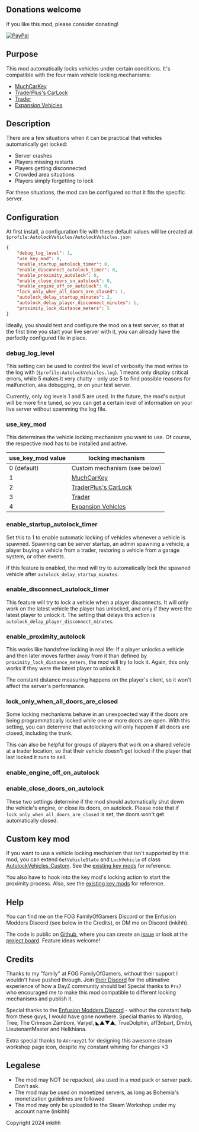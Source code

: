 ## Donations welcome

If you like this mod, please consider donating!

[![PayPal](https://upload.wikimedia.org/wikipedia/commons/thumb/b/b5/PayPal.svg/160px-PayPal.svg.png)](https://paypal.me/ingmarheinrich)

## Purpose

This mod automatically locks vehicles under certain conditions. It's compatible with the four main vehicle locking mechanisms:

- [MuchCarKey](https://steamcommunity.com/sharedfiles/filedetails/?id=2049002856)
- [TraderPlus's CarLock](https://steamcommunity.com/sharedfiles/filedetails/?id=2458896948)
- [Trader](https://steamcommunity.com/sharedfiles/filedetails/?id=1590841260)
- [Expansion Vehicles](https://steamcommunity.com/sharedfiles/filedetails/?id=2291785437)

## Description

There are a few situations when it can be practical that vehicles automatically get locked:

- Server crashes
- Players missing restarts
- Players getting disconnected
- Crowded area situations
- Players simply forgetting to lock

For these situations, the mod can be configured so that it fits the specific server.

## Configuration

At first install, a configuration file with these default values will be created at `$profile:AutolockVehicles/AutolockVehicles.json`

```json
{
    "debug_log_level": 1,
    "use_key_mod": 0,
    "enable_startup_autolock_timer": 0,
    "enable_disconnect_autolock_timer": 0,
    "enable_proximity_autolock": 0,
    "enable_close_doors_on_autolock": 0,
    "enable_engine_off_on_autolock": 0,
    "lock_only_when_all_doors_are_closed": 1,
    "autolock_delay_startup_minutes": 2,
    "autolock_delay_player_disconnect_minutes": 1,
    "proximity_lock_distance_meters": 5
}
```

Ideally, you should test and configure the mod on a test server, so that at the first time you start your live server with it, you can already have the perfectly configured file in place.

### debug_log_level
This setting can be used to control the level of verbosity the mod writes to the log with (`$profile:AutolockVehicles.log`). 1 means only display critical errors, while 5 makes it very chatty - only use 5 to find possible reasons for malfunction, aka debugging, or on your test server.

Currently, only log levels 1 and 5 are used. In the future, the mod's output will be more fine tuned, so you can get a certain level of information on your live server without spamming the log file.

### use_key_mod
This determines the vehicle locking mechanism you want to use. Of course, the respective mod has to be installed and active.

| use_key_mod value | locking mechanism |
| --- | --- |
| 0 (default) | Custom mechanism (see below) |
| 1 | [MuchCarKey](https://steamcommunity.com/sharedfiles/filedetails/?id=2049002856) |
| 2 | [TraderPlus's CarLock](https://steamcommunity.com/sharedfiles/filedetails/?id=2458896948) |
| 3 | [Trader](https://steamcommunity.com/sharedfiles/filedetails/?id=1590841260) |
| 4 | [Expansion Vehicles](https://steamcommunity.com/sharedfiles/filedetails/?id=2291785437) |

### enable_startup_autolock_timer
Set this to 1 to enable automatic locking of vehicles whenever a vehicle is spawned. Spawning can be server startup, an admin spawning a vehicle, a player buying a vehicle from a trader, restoring a vehicle from a garage system, or other events.

If this feature is enabled, the mod will try to automatically lock the spawned vehicle after `autolock_delay_startup_minutes`.

### enable_disconnect_autolock_timer
This feature will try to lock a vehicle when a player disconnects. It will only work on the latest vehicle the player has unlocked, and only if they were the latest player to unlock it. The setting that delays this action is `autolock_delay_player_disconnect_minutes`.

### enable_proximity_autolock
This works like handsfree locking in real life: If a player unlocks a vehicle and then later moves farther away from it than defined by `proximity_lock_distance_meters`, the mod will try to lock it. Again, this only works if they were the latest player to unlock it.

The constant distance measuring happens on the player's client, so it won't affect the server's performance.

### lock_only_when_all_doors_are_closed
Some locking mechanisms behave in an unexpoected way if the doors are being programmatically locked while one or more doors are open. With this setting, you can determine that autolocking will only happen if all doors are closed, including the trunk.

This can also be helpful for groups of players that work on a shared vehicle at a trader location, so that their vehicle doesn't get locked if the player that last locked it runs to sell.

### enable_engine_off_on_autolock
### enable_close_doors_on_autolock
These two settings determine if the mod should automatically shut down the vehicle's engine, or close its doors, on autolock. Please note that if `lock_only_when_all_doors_are_closed` is set, the doors won't get automatically closed.

## Custom key mod
If you want to use a vehicle locking mechanism that isn't supported by this mod, you can extend `GetVehicleState` and `LockVehicle` of class [AutolockVehicles_Custom](https://github.com/inkihh/DZAutolockVehicles/blob/main/scripts/4_World/classes/KeyMods/KeyModCustom.c). See the [existing key mods](https://github.com/inkihh/DZAutolockVehicles/tree/main/scripts/4_World/classes/KeyMods/Mods) for reference.

You also have to hook into the key mod's locking action to start the proximity process. Also, see the [existing key mods](https://github.com/inkihh/DZAutolockVehicles/tree/main/scripts/4_World/classes/KeyMods/Mods) for reference.

## Help
You can find me on the FOG FamilyOfGamers Discord or the Enfusion Modders Discord (see below in the Credits), or DM me on Discord (inkihh).

The code is public on [Github](https://github.com/inkihh/DZAutolockVehicles), where you can create an [issue](https://github.com/inkihh/DZAutolockVehicles/issues) or look at the [project board](https://github.com/users/inkihh/projects/2). Feature ideas welcome!

## Credits
Thanks to my "family" at FOG FamilyOfGamers, without their support I wouldn't have pushed through. Join [their Discord](https://discord.gg/familyofgamers) for the ultimative experience of how a DayZ community should be! Special thanks to `Prs7` who encouraged me to make this mod compatible to different locking mechanisms and publish it.

Special thanks to the [Enfusion Modders Discord](https://discord.gg/enfusionmodders) - without the constant help from these guys, I would have gone nowhere. Special thanks to Wardog, Tree, The Crimson Zamboni, Varyel, ◣▲▼▲, TrueDolphin, aff3nbart, Dmitri, LieutenantMaster and Helkhiana.

Extra special thanks to `AVcrazy21` for designing this awesome steam workshop page icon, despite my constant whining for changes <3

## Legalese
- The mod may NOT be repacked, aka used in a mod pack or server pack. Don't ask.
- The mod may be used on monetized servers, as long as Bohemia's monetization guidelines are followed
- The mod may only be uploaded to the Steam Workshop under my account name (inkihh)

Copyright 2024 inkihh
